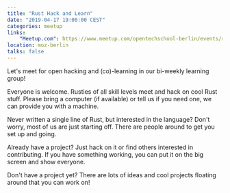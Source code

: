```yaml
---
title: "Rust Hack and Learn"
date: "2019-04-17 19:00:00 CEST"
categories: meetup
links:
    "Meetup.com": https://www.meetup.com/opentechschool-berlin/events/rjgkhqyzgbwb/
location: moz-berlin
talks: false
---
```


Let's meet for open hacking and (co)-learning in our bi-weekly learning group!

Everyone is welcome. Rusties of all skill levels meet and hack on cool Rust stuff. Please bring a computer (if available) or tell us if you need one, we can provide you with a machine.

Never written a single line of Rust, but interested in the language? Don't worry, most of us are just starting off. There are people around to get you set up and going.

Already have a project? Just hack on it or find others interested in contributing. If you have something working, you can put it on the big screen and show everyone.

Don't have a project yet? There are lots of ideas and cool projects floating around that you can work on!
